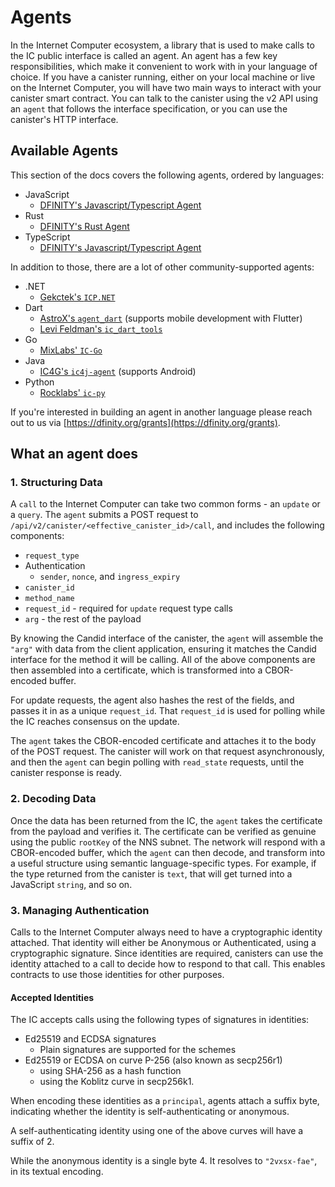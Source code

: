 # Agents

In the Internet Computer ecosystem, a library that is used to make calls to the IC public interface is called an agent.
An agent has a few key responsibilities, which make it convenient to work with in your language of choice. 
If you have a canister running, either on your local machine or live on the Internet Computer, you will have two main ways to interact with your canister smart contract.
You can talk to the canister using the v2 API using an `agent` that follows the interface specification, or you can use the canister's HTTP interface.

## Available Agents

This section of the docs covers the following agents, ordered by languages:
- JavaScript
  - [DFINITY's Javascript/Typescript Agent](./agent-dfinity.md)
- Rust
  - [DFINITY's Rust Agent](./ic-agent-dfinity.md)
- TypeScript
  - [DFINITY's Javascript/Typescript Agent](./agent-dfinity.md)

In addition to those, there are a lot of other community-supported agents:
- .NET
  - [Gekctek's `ICP.NET`](https://github.com/Gekctek/ICP.NET)
- Dart
  - [AstroX's `agent_dart`](https://github.com/AstroxNetwork/agent_dart) (supports mobile development with Flutter)
  - [Levi Feldman's `ic_dart_tools`](https://github.com/levifeldman/ic_tools_dart)
- Go
  - [MixLabs' `IC-Go`](https://github.com/mix-labs/IC-Go)
- Java
  - [IC4G's `ic4j-agent`](https://github.com/ic4j/ic4j-agent) (supports Android)
- Python
  - [Rocklabs' `ic-py`](https://github.com/rocklabs-io/ic-py)

If you're interested in building an agent in another language please reach out to us via [https://dfinity.org/grants](https://dfinity.org/grants).

## What an agent does

### 1. Structuring Data

A `call` to the Internet Computer can take two common forms - an `update` or a `query`. The `agent` submits a POST request to `/api/v2/canister/<effective_canister_id>/call`, and includes the following components: 
* `request_type`
* Authentication
    * `sender`, `nonce`, and `ingress_expiry`
* `canister_id`
* `method_name`
* `request_id` - required for `update` request type calls
* `arg` - the rest of the payload

By knowing the Candid interface of the canister, the `agent` will assemble the `"arg"` with data from the client application, ensuring it matches the Candid interface for the method it will be calling. All of the above components are then assembled into a certificate, which is transformed into a CBOR-encoded buffer.

For update requests, the agent also hashes the rest of the fields, and passes it in as a unique `request_id`. That `request_id` is used for polling while the IC reaches consensus on the update.

The `agent` takes the CBOR-encoded certificate and attaches it to the body of the POST request. The canister will work on that request asynchronously, and then the `agent` can begin polling with `read_state` requests, until the canister response is ready.

### 2. Decoding Data

Once the data has been returned from the IC, the `agent` takes the certificate from the payload and verifies it. The certificate can be verified as genuine using the public `rootKey` of the NNS subnet. The network will respond with a CBOR-encoded buffer, which the `agent` can then decode, and transform into a useful structure using semantic language-specific types. For example, if the type returned from the canister is `text`, that will get turned into a JavaScript `string`, and so on.

### 3. Managing Authentication

Calls to the Internet Computer always need to have a cryptographic identity attached. That identity will either be Anonymous or Authenticated, using a cryptographic signature. Since identities are required, canisters can use the identity attached to a call to decide how to respond to that call. This enables contracts to use those identities for other purposes. 

#### Accepted Identities

The IC accepts calls using the following types of signatures in identities:

* Ed25519 and ECDSA signatures
  * Plain signatures are supported for the schemes
* Ed25519 or ECDSA on curve P-256 (also known as secp256r1)
  * using SHA-256 as a hash function
  * using the Koblitz curve in secp256k1.

When encoding these identities as a `principal`, agents attach a suffix byte, indicating whether the identity is self-authenticating or anonymous. 

A self-authenticating identity using one of the above curves will have a suffix of 2.

While the anonymous identity is a single byte 4. It resolves to `"2vxsx-fae"`, in its textual encoding.
